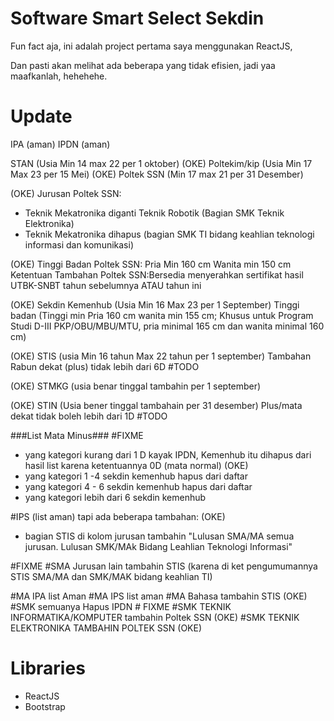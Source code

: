 # Software Smart Select Sekdin
Fun fact aja, ini adalah project pertama saya menggunakan ReactJS,

Dan pasti akan melihat ada beberapa yang tidak efisien,
jadi yaa maafkanlah, hehehehe.

# Update
IPA (aman)
IPDN (aman)

STAN (Usia Min 14 max 22 per 1 oktober) (OKE)
Poltekim/kip (Usia Min 17 Max 23 per 15 Mei) (OKE)
Poltek SSN (Min 17 max 21 per 31 Desember)

(OKE)
Jurusan Poltek SSN:
- Teknik Mekatronika diganti Teknik Robotik (Bagian SMK Teknik Elektronika)
- Teknik Mekatronika dihapus (bagian SMK TI bidang keahlian teknologi informasi dan komunikasi)

(OKE)
Tinggi Badan Poltek SSN: Pria Min 160 cm Wanita min 150 cm
Ketentuan Tambahan Poltek SSN:Bersedia menyerahkan sertifikat hasil UTBK-SNBT tahun sebelumnya ATAU tahun ini

(OKE)
Sekdin Kemenhub (Usia Min 16 Max 23 per 1 September)
Tinggi badan (Tinggi min Pria 160 cm wanita min 155 cm; Khusus untuk Program Studi D-III PKP/OBU/MBU/MTU, pria minimal 165 cm dan wanita minimal 160 cm)

(OKE)
STIS (usia Min 16 tahun Max 22 tahun per 1 september)
Tambahan Rabun dekat (plus) tidak lebih dari 6D #TODO

(OKE)
STMKG (usia benar tinggal tambahin per 1 september)

(OKE)
STIN (Usia bener tinggal tambahain per 31 desember)
Plus/mata dekat tidak boleh lebih dari 1D #TODO

###List Mata Minus###  #FIXME
- yang kategori kurang dari 1 D kayak IPDN, Kemenhub itu dihapus dari hasil list karena ketentuannya 0D (mata normal) (OKE)
- yang kategori 1 -4 sekdin kemenhub hapus dari daftar
- yang kategori 4 - 6 sekdin kemenhub hapus dari daftar
- yang kategori lebih dari 6 sekdin kemenhub

#IPS (list aman) tapi ada beberapa tambahan: (OKE)
- bagian STIS di kolom jurusan tambahin "Lulusan SMA/MA semua jurusan. Lulusan SMK/MAk Bidang Leahlian Teknologi Informasi"

#FIXME
#SMA Jurusan lain tambahin STIS (karena di ket pengumumannya STIS SMA/MA dan SMK/MAK bidang keahlian TI)

#MA IPA list Aman
#MA IPS list aman
#MA Bahasa tambahin STIS (OKE)
#SMK semuanya Hapus IPDN # FIXME
#SMK TEKNIK INFORMATIKA/KOMPUTER tambahin Poltek SSN (OKE)
#SMK TEKNIK ELEKTRONIKA TAMBAHIN POLTEK SSN (OKE)

# Libraries
- ReactJS
- Bootstrap